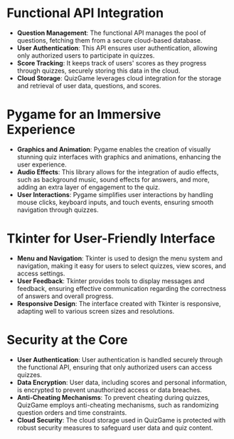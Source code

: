 # Functional API Integration
- **Question Management**: The functional API manages the pool of questions, fetching them from a secure cloud-based database.
- **User Authentication**: This API ensures user authentication, allowing only authorized users to participate in quizzes.
- **Score Tracking**: It keeps track of users' scores as they progress through quizzes, securely storing this data in the cloud.
- **Cloud Storage**: QuizGame leverages cloud integration for the storage and retrieval of user data, questions, and scores.

# Pygame for an Immersive Experience
- **Graphics and Animation**: Pygame enables the creation of visually stunning quiz interfaces with graphics and animations, enhancing the user experience.
- **Audio Effects**: This library allows for the integration of audio effects, such as background music, sound effects for answers, and more, adding an extra layer of engagement to the quiz.
- **User Interactions**: Pygame simplifies user interactions by handling mouse clicks, keyboard inputs, and touch events, ensuring smooth navigation through quizzes.

# Tkinter for User-Friendly Interface
- **Menu and Navigation**: Tkinter is used to design the menu system and navigation, making it easy for users to select quizzes, view scores, and access settings.
- **User Feedback**: Tkinter provides tools to display messages and feedback, ensuring effective communication regarding the correctness of answers and overall progress.
- **Responsive Design**: The interface created with Tkinter is responsive, adapting well to various screen sizes and resolutions.

# Security at the Core
- **User Authentication**: User authentication is handled securely through the functional API, ensuring that only authorized users can access quizzes.
- **Data Encryption**: User data, including scores and personal information, is encrypted to prevent unauthorized access or data breaches.
- **Anti-Cheating Mechanisms**: To prevent cheating during quizzes, QuizGame employs anti-cheating mechanisms, such as randomizing question orders and time constraints.
- **Cloud Security**: The cloud storage used in QuizGame is protected with robust security measures to safeguard user data and quiz content.
